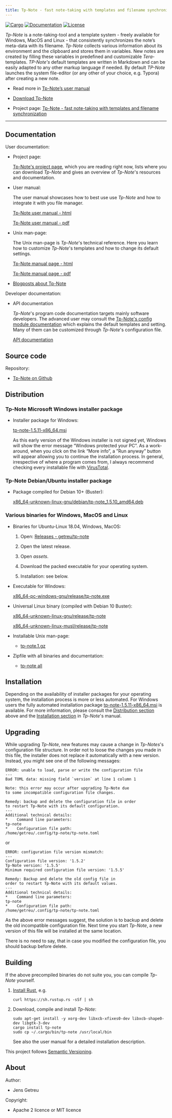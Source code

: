 ```yaml
---
title: Tp-Note - fast note-taking with templates and filename synchronization
---
```


[![Cargo](https://img.shields.io/crates/v/tp-note.svg)](
https://crates.io/crates/tp-note)
[![Documentation](https://docs.rs/tp-note/badge.svg)](
https://docs.rs/tp-note)
[![License](https://img.shields.io/badge/license-MIT%2FApache--2.0-blue.svg)](
https://github.com/getreu/tp-note)

_Tp-Note_ is a note-taking-tool and a template system - freely available for
Windows, MacOS and Linux - that consistently synchronizes the note’s meta-data
with its filename. _Tp-Note_ collects various information about its environment
and the clipboard and stores them in variables. New notes are created by
filling these variables in predefined and customizable _Tera_-templates.
_TP-Note's_ default templates are written in Markdown and can be easily adapted
to any other markup language if needed. By default _TP-Note_ launches the
system file-editor (or any other of your choice, e.g. Typora) after creating a
new note.

* Read more in [Tp-Note’s user manual](https://blog.getreu.net/projects/tp-note/tp-note--manual.html)

* [Download Tp-Note](https://blog.getreu.net/projects/tp-note/index.html#distribution)

* Project page: [Tp-Note - fast note-taking with templates and filename synchronization](https://blog.getreu.net/projects/tp-note/)


---


## Documentation

User documentation:

* Project page:

  [Tp-Note's project page](https://blog.getreu.net/projects/tp-note/), which
  you are reading right now, lists where you can download _Tp-Note_ and gives
  an overview of _Tp-Note_'s resources and documentation.

* User manual:

  The user manual showcases how to best use use _Tp-Note_ and how to integrate it
  with you file manager.

  [Tp-Note user manual - html](https://blog.getreu.net/projects/tp-note/tp-note--manual.html)

  [Tp-Note user manual - pdf](https://blog.getreu.net/_downloads/tp-note--manual.pdf)

* Unix man-page:

  The Unix man-page is _Tp-Note_'s technical reference. Here you learn how to customize
  _Tp-Note_'s templates and how to change its default settings.

  [Tp-Note manual page - html](https://blog.getreu.net/projects/tp-note/tp-note--manpage.html)

  [Tp-Note manual page - pdf](https://blog.getreu.net/_downloads/tp-note--manpage.pdf)

* [Blogposts about Tp-Note](https://blog.getreu.net/tags/tp-note/)

Developer documentation:

* API documentation

  _Tp-Note_'s program code documentation targets mainly software developers.
  The advanced user may consult the [Tp-Note's config module documentation](https://blog.getreu.net/projects/tp-note/_downloads/doc/tp_note/config/)
  which explains the default templates and setting. Many of them can be
  customized through _Tp-Note_'s configuration file.

  [API documentation](https://blog.getreu.net/projects/tp-note/_downloads/doc/tp_note/)



## Source code

Repository:

* [Tp-Note on Github](https://github.com/getreu/tp-note)


## Distribution

### Tp-Note Microsoft Windows installer package

* Installer package for Windows:

  [tp-note-1.5.11-x86_64.msi](https://blog.getreu.net/projects/tp-note/_downloads/wix/tp-note-1.5.11-x86_64.msi)

  As this early version of the Windows installer is not signed yet, Windows
  will show the error message “Windows protected your PC”. As a work-around,
  when you click on the link “More info”, a ”Run anyway” button will appear
  allowing you to continue the installation process. In general, irrespective
  of where a program comes from, I always recommend checking every installable
  file with [VirusTotal](https://www.virustotal.com/gui/home/upload).

### Tp-Note Debian/Ubuntu installer package

* Package compiled for Debian 10+ (Buster):

  [x86_64-unknown-linux-gnu/debian/tp-note_1.5.10_amd64.deb](https://blog.getreu.net/projects/tp-note/_downloads/x86_64-unknown-linux-gnu/debian/tp-note_1.5.10_amd64.deb)

### Various binaries for Windows, MacOS and Linux

* Binaries for Ubuntu-Linux 18.04, Windows, MacOS:

    1. Open: [Releases - getreu/tp-note](https://github.com/getreu/tp-note/releases)

    2. Open the latest release.

    3. Open *assets*.

    4. Download the packed executable for your operating system.

    5. Installation: see below.

* Executable for Windows:

    [x86_64-pc-windows-gnu/release/tp-note.exe](https://blog.getreu.net/projects/tp-note/_downloads/x86_64-pc-windows-gnu/release/tp-note.exe)

* Universal Linux binary (compiled with Debian 10 Buster):

    [x86_64-unknown-linux-gnu/release/tp-note](https://blog.getreu.net/projects/tp-note/_downloads/x86_64-unknown-linux-gnu/release/tp-note)

    [x86_64-unknown-linux-musl/release/tp-note](https://blog.getreu.net/projects/tp-note/_downloads/x86_64-unknown-linux-musl/release/tp-note)


* Installable Unix man-page:

  - [tp-note.1.gz](https://blog.getreu.net/projects/tp-note/_downloads/tp-note.1.gz)

* Zipfile with all binaries and documentation:

  - [tp-note all](https://blog.getreu.net/_downloads/tp-note.zip)


## Installation

Depending on the availability of installer packages for your operating system,
the installation process is more or less automated. For Windows users the fully
automated installation package
[tp-note-1.5.11-x86_64.msi](https://blog.getreu.net/projects/tp-note/_downloads/wix/tp-note-1.5.11-x86_64.msi)
is available. For more information, please consult the [Distribution section](#distribution)
above and the [Installation
section](https://blog.getreu.net/projects/tp-note/tp-note--manual.html#installation)
in _Tp-Note_'s manual.


## Upgrading

While upgrading _Tp-Note_, new features may cause a change in _Tp-Notes_'s
configuration file structure. In order not to loose the changes you made in
this file, the installer does not replace it automatically with a new version.
Instead, you might see one of the following messages:

    ERROR: unable to load, parse or write the configuration file
    ---
    Bad TOML data: missing field `version` at line 1 column 1

    Note: this error may occur after upgrading Tp-Note due
    to some incompatible configuration file changes.

    Remedy: backup and delete the configuration file in order
    to restart Tp-Note with its default configuration.
    ---
    Additional technical details:
    *    Command line parameters:
    tp-note
    *    Configuration file path:
    /home/getreu/.config/tp-note/tp-note.toml

or

    ERROR: configuration file version mismatch:
    ---
    Configuration file version: '1.5.2'
    Tp-Note version: '1.5.5'
    Minimum required configuration file version: '1.5.5'

    Remedy: Backup and delete the old config file in
    order to restart Tp-Note with its default values.
    ---
    Additional technical details:
    *    Command line parameters:
    tp-note
    *    Configuration file path:
    /home/getreu/.config/tp-note/tp-note.toml

As the above error messages suggest, the solution is to backup and delete the
old incompatible configuration file. Next time you start _Tp-Note_, a new
version of this file will be installed at the same location.

There is no need to say, that in case you modified the configuration file,
you should backup before delete.


## Building

If the above precompiled binaries do not suite you, you can
compile _Tp-Note_ yourself.


1. [Install Rust](https://www.rust-lang.org/tools/install), e.g.

       curl https://sh.rustup.rs -sSf | sh

2. Download, compile and install _Tp-Note_:

       sudo apt-get install -y xorg-dev libxcb-xfixes0-dev libxcb-shape0-dev libgtk-3-dev
       cargo install tp-note
       sudo cp ~/.cargo/bin/tp-note /usr/local/bin

   See also the user manual for a detailed installation description.

This project follows [Semantic Versioning](https://semver.org/).



## About

Author:

* Jens Getreu

Copyright:

* Apache 2 licence or MIT licence

<!--
Build status:

* ![status](https://travis-ci.org/getreu/tp-note.svg?branch=master)
-->
